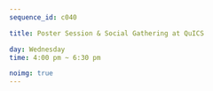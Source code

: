 ```yaml
---
sequence_id: c040

title: Poster Session & Social Gathering at QuICS

day: Wednesday
time: 4:00 pm ~ 6:30 pm

noimg: true
---
```

